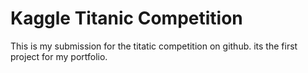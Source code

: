 # Kaggle Titanic Competition
 This is my submission for the titatic competition on github. its the first project for my portfolio. 
